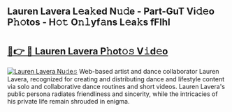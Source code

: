 ## Lauren Lavera L𝚎a𝚔ed N𝚞𝚍e - Part-GuT Vi𝚍𝚎o P𝚑𝚘tos - H𝚘𝚝 O𝚗𝚕yf𝚊ns L𝚎a𝚔s fFIhl

# <h2><a href="http://kfc0u2.oniu.top/?m=Lauren+Lavera">🔗👉 🔴 Lauren Lavera P𝚑ot𝚘𝚜 V𝚒d𝚎o</a></h2>

[![Lauren Lavera Nu𝚍e𝚜](https://i.imgur.com/0qMVB7G.gif)](http://kfc0u2.oniu.top/?m=Lauren+Lavera)
Web-based artist and dance collaborator Lauren Lavera, recognized for creating and distributing dance and lifestyle content via solo and collaborative dance routines and short videos. Lauren Lavera's public persona radiates friendliness and sincerity, while the intricacies of his private life remain shrouded in enigma.  
